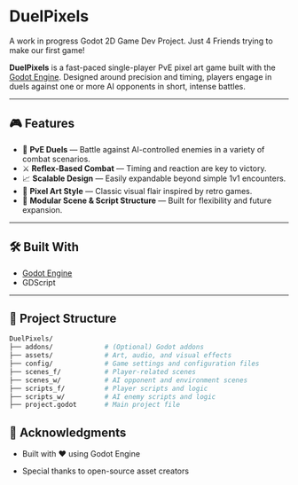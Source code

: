 # DuelPixels
A work in progress Godot 2D Game Dev Project. Just 4 Friends trying to make our first game!

**DuelPixels** is a fast-paced single-player PvE pixel art game built with the [Godot Engine](https://godotengine.org/). Designed around precision and timing, players engage in duels against one or more AI opponents in short, intense battles.

---

## 🎮 Features

- 🧠 **PvE Duels** — Battle against AI-controlled enemies in a variety of combat scenarios.
- ⚔️ **Reflex-Based Combat** — Timing and reaction are key to victory.
- 📈 **Scalable Design** — Easily expandable beyond simple 1v1 encounters.
- 🎨 **Pixel Art Style** — Classic visual flair inspired by retro games.
- 🧩 **Modular Scene & Script Structure** — Built for flexibility and future expansion.

---

## 🛠️ Built With

- [Godot Engine](https://godotengine.org/)
- GDScript

---

## 📁 Project Structure

```bash
DuelPixels/
├── addons/             # (Optional) Godot addons
├── assets/             # Art, audio, and visual effects
├── config/             # Game settings and configuration files
├── scenes_f/           # Player-related scenes
├── scenes_w/           # AI opponent and environment scenes
├── scripts_f/          # Player scripts and logic
├── scripts_w/          # AI enemy scripts and logic
├── project.godot       # Main project file
```
## 🙏 Acknowledgments

- Built with ❤️ using Godot Engine

- Special thanks to open-source asset creators

